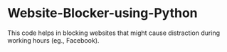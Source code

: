 # Website-Blocker-using-Python
This code helps in blocking websites that might cause distraction during working hours (eg., Facebook).
